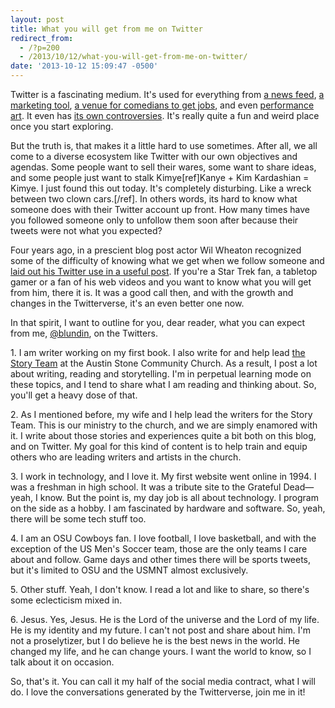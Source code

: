 ```yaml
---
layout: post
title: What you will get from me on Twitter
redirect_from: 
  - /?p=200
  - /2013/10/12/what-you-will-get-from-me-on-twitter/
date: '2013-10-12 15:09:47 -0500'
---
```

<p>Twitter is a fascinating medium. It's used for everything from <a href="https://twitter.com/cnn">a news feed</a>, <a href="https://twitter.com/espn">a marketing tool</a>, <a href="http://www.hollywoodreporter.com/news/modern-seinfeld-twitter-account-lands-597143">a venue for comedians to get jobs</a>, and even <a href="http://www.newyorker.com/online/blogs/elements/2013/09/horse-ebooks-and-pronunciation-book-revealed.html">performance art</a>. It even has <a href="http://www.salon.com/2013/06/07/minister_accused_of_ripping_off_patton_oswalts_tweets_explains_himself/">its own controversies</a>. It's really quite a fun and weird place once you start exploring.</p>
<p>But the truth is, that makes it a little hard to use sometimes. After all, we all come to a diverse ecosystem like Twitter with our own objectives and agendas. Some people want to sell their wares, some want to share ideas, and some people just want to stalk Kimye[ref]Kanye + Kim Kardashian = Kimye. I just found this out today. It's completely disturbing. Like a wreck between two clown cars.[/ref]. In others words, its hard to know what someone does with their Twitter account up front. How many times have you followed someone only to unfollow them soon after because their tweets were not what you expected?</p>
<p>Four years ago, in a prescient blog post actor Wil Wheaton recognized some of the difficulty of knowing what we get when we follow someone and <a href="http://wilwheaton.typepad.com/wwdnbackup/2009/02/what-to-expect-if-you-follow-me-on-twitter-or-how-im-going-to-disappoint-you-in-6-quick-steps.html">laid out his Twitter use in a useful post</a>. If you're a Star Trek fan, a tabletop gamer or a fan of his web videos and you want to know what you will get from him, there it is. It was a good call then, and with the growth and changes in the Twitterverse, it's an even better one now.</p>
<p>In that spirit, I want to outline for you, dear reader, what you can expect from me, <a href="http://twitter.com/blundin">@blundin</a>, on the Twitters.</p>
<p>1. I am writer working on my first book. I also write for and help lead <a href="http://storyteam.org">the Story Team</a> at the Austin Stone Community Church. As a result, I post a lot about writing, reading and storytelling. I'm in perpetual learning mode on these topics, and I tend to share what I am reading and thinking about. So, you'll get a heavy dose of that.</p>
<p>2. As I mentioned before, my wife and I help lead the writers for the Story Team. This is our ministry to the church, and we are simply enamored with it. I write about those stories and experiences quite a bit both on this blog, and on Twitter. My goal for this kind of content is to help train and equip others who are leading writers and artists in the church.</p>
<p>3. I work in technology, and I love it. My first website went online in 1994. I was a freshman in high school. It was a tribute site to the Grateful Dead— yeah, I know. But the point is, my day job is all about technology. I program on the side as a hobby. I am fascinated by hardware and software. So, yeah, there will be some tech stuff too.</p>
<p>4. I am an OSU Cowboys fan. I love football, I love basketball, and with the exception of the US Men's Soccer team, those are the only teams I care about and follow. Game days and other times there will be sports tweets, but it's limited to OSU and the USMNT almost exclusively.</p>
<p>5. Other stuff. Yeah, I don't know. I read a lot and like to share, so there's some eclecticism mixed in.</p>
<p>6. Jesus. Yes, Jesus. He is the Lord of the universe and the Lord of my life. He is my identity and my future. I can't not post and share about him. I'm not a proselytizer, but I do believe he is the best news in the world. He changed my life, and he can change yours. I want the world to know, so I talk about it on occasion.</p>
<p>So, that's it. You can call it my half of the social media contract, what I will do. I love the conversations generated by the Twitterverse, join me in it!</p>
